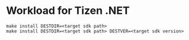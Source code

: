 # Workload for Tizen .NET

```shell
make install DESTDIR=<target sdk path>
make install DESTDIR=<target sdk path> DESTVER=<target sdk version>
```
